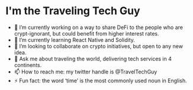 # I'm the Traveling Tech Guy

- 🔭 I’m currently working on a way to share DeFi to the people who are crypt-ignorant, but could benefit from higher interest rates.
- 🌱 I’m currently learning React Native and Solidity.
- 👯 I’m looking to collaborate on crypto initiatives, but open to any new idea.
- 💬 Ask me about traveling the world, delivering tech services in 4 continents.
- 📫 How to reach me: my twitter handle is @TravelTechGuy
- ⚡ Fun fact: the word ‘time’ is the most commonly used noun in English.
